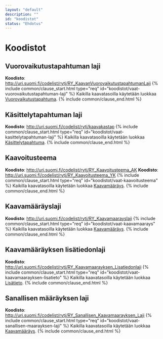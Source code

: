 ```yaml
---
layout: "default"
description: ""
id: "koodistot"
status: "Ehdotus"
---
```

# Koodistot

## Vuorovaikutustapahtuman laji
**Koodisto**: <http://uri.suomi.fi/codelist/rytj/RY_KaavanVuorovaikutustapahtumanLaji>
{% include common/clause_start.html type="req" id="koodistot/vaat-vuorovaikutustapahtuman-laji" %}
Kaikilla kaavatasoilla käytetään luokkaa [Vuorovaikutustapahtuma](https://tietomallit.suomi.fi/model/rytj-kaava/Vuorovaikutustapahtuma/).
{% include common/clause_end.html %}

## Käsittelytapahtuman laji
**Koodisto**: <http://uri.suomi.fi/codelist/rytj/kaavakastap>
{% include common/clause_start.html type="req" id="koodistot/vaat-kasittelytapahtuman-laji" %}
Kaikilla kaavatasoilla käytetään luokkaa [Käsittelytapahtuma](https://tietomallit.suomi.fi/model/rytj-kaava/Kasittelytapahtuma/).
{% include common/clause_end.html %}

## Kaavoitusteema
**Koodisto**: <http://uri.suomi.fi/codelist/rytj/RY_Kaavoitusteema_AK>
**Koodisto**: <http://uri.suomi.fi/codelist/rytj/RY_Kaavoitusteema_YK>
{% include common/clause_start.html type="req" id="koodistot/vaat-kaavoitusteema" %}
Kaikilla kaavatasoilla käytetään luokkaa [Kaavamääräys](https://tietomallit.suomi.fi/model/rytj-kaava/Kaavamaarays/).
{% include common/clause_end.html %}

## Kaavamääräyslaji
**Koodisto**: <http://uri.suomi.fi/codelist/rytj/RY_Kaavamaarayslaji>
{% include common/clause_start.html type="req" id="koodistot/vaat-kaavamaarays" %}
Kaikilla kaavatasoilla käytetään luokkaa [Kaavamääräys](https://tietomallit.suomi.fi/model/rytj-kaava/Kaavamaarays/).
{% include common/clause_end.html %}

## Kaavamääräyksen lisätiedonlaji
**Koodisto**: <http://uri.suomi.fi/codelist/rytj/RY_Kaavamaarayksen_Lisatiedonlaji>
{% include common/clause_start.html type="req" id="koodistot/vaat-kaavamaarayksen-lisatieto" %}
Kaikilla kaavatasoilla käytetään luokkaa [Lisätieto](https://tietomallit.suomi.fi/model/rytj-kaava/Lisatieto/).
{% include common/clause_end.html %}

## Sanallisen määräyksen laji
**Koodisto**: <http://uri.suomi.fi/codelist/rytj/RY_Sanallisen_Kaavamaarayksen_Laji>
{% include common/clause_start.html type="req" id="koodistot/vaat-sanallisen-maarayksen-laji" %}
Kaikilla kaavatasoilla käytetään luokkaa [Kaavamääräys](https://tietomallit.suomi.fi/model/rytj-kaava/Kaavamaarays/).
{% include common/clause_end.html %}